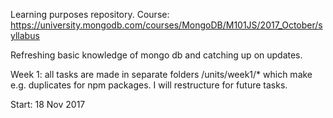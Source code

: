 Learning purposes repository.
Course: https://university.mongodb.com/courses/MongoDB/M101JS/2017_October/syllabus

Refreshing basic knowledge of mongo db and catching up on updates.

Week 1: all tasks are made in separate folders /units/week1/* which make e.g. duplicates for npm packages. I will restructure for future tasks.  

Start: 18 Nov 2017